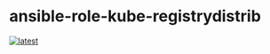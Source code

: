 # ansible-role-kube-registrydistrib

[![latest](https://github.com/archmachina/ansible-role-kube-registrydistrib/workflows/latest/badge.svg)](https://github.com/archmachina/ansible-role-kube-registrydistrib/actions?query=workflow%3Alatest)
